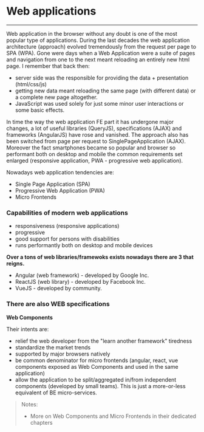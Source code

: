 # Web applications

---

Web application in the browser without any doubt is one of the most popular type of applications.
During the last decades the web application architecture (approach) evolved tremendously from the request per page to SPA (WPA).
Gone were days when a Web Application were a suite of pages and navigation from one to the next meant reloading an entirely new html page.
I remember that back then:

- server side was the responsible for providing the data + presentation (html/css/js)
- getting new data meant reloading the same page (with different data) or a complete new page altogether.
- JavaScript was used solely for just some minor user interactions or some basic effects.

In time the way the web application FE part it has undergone major changes, a lot of useful libraries (QueryJS), specifications (AJAX) and frameworks (AngularJS) have rose and vanished.
The approach also has been switched from page per request to SinglePageApplication (AJAX).
Moreover the fact smartphones became so popular and browser so performant both on desktop and mobile the common requirements set enlarged (responsive application, PWA - progressive web application).

Nowadays web application tendencies are:

- Single Page Application (SPA)
- Progressive Web Application (PWA)
- Micro Frontends

### Capabilities of modern web applications

- responsiveness (responsive applications)
- progressive
- good support for persons with disabilities
- runs performantly both on desktop and mobile devices

**Over a tons of web libraries/framewoks exists nowadays there are 3 that reigns.**

- Angular (web framework) - developed by Google Inc.
- ReactJS (web library) - developed by Facebook Inc.
- VueJS - developed by community.

### There are also WEB specifications

**Web Components**

Their intents are:

- relief the web developer from the "learn another framework" tiredness
- standardize the market trends
- supported by major browsers natively
- be common denominator for micro frontends (angular, react, vue components exposed as Web Components and used in the same application)
- allow the application to be split/aggregated in/from independent components (developed by small teams). This is just a more-or-less equivalent of BE micro-services.

> Notes:
>
> - More on Web Components and Micro Frontends in their dedicated chapters
